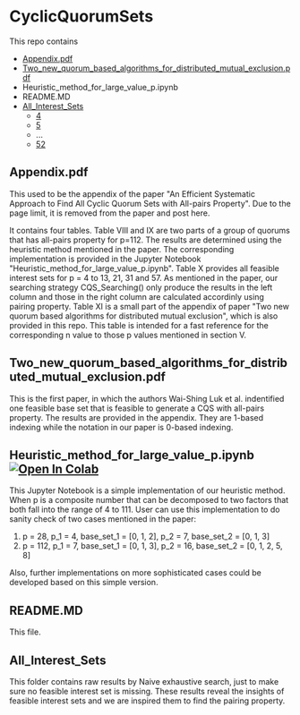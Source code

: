 # CyclicQuorumSets
This repo contains
 - [Appendix.pdf](./Appendix.pdf)
 - [Two_new_quorum_based_algorithms_for_distributed_mutual_exclusion.pdf](./Two_new_quorum_based_algorithms_for_distributed_mutual_exclusion.pdf)
 - Heuristic_method_for_large_value_p.ipynb
 - README.MD
 - [All_Interest_Sets](./All_Interest_Sets)
   - [4](./All_Interest_Sets/4)
   - [5](./All_Interest_Sets/5)
   - ...
   - [52](./All_Interest_Sets/52)

## Appendix.pdf

This used to be the appendix of the paper "An Efficient Systematic Approach to Find All Cyclic Quorum Sets with All-pairs Property". Due to the page limit, it is removed from the paper and post here. 

It contains four tables. Table VIII and IX are two parts of a group of quorums that has all-pairs property for p=112. The results are determined using the heuristic method mentioned in the paper. The corresponding implementation is provided in the Jupyter Notebook "Heuristic_method_for_large_value_p.ipynb". 
Table X provides all feasible interest sets for p = 4 to 13, 21, 31 and 57. As mentioned in the paper, our searching strategy CQS_Searching() only produce the results in the left column and those in the right column are calculated accordinly using pairing property.
Table XI is a small part of the appendix of paper "Two new quorum based algorithms for distributed mutual exclusion", which is also provided in this repo. This table is intended for a fast reference for the corresponding n value to those p values mentioned in section V.

## Two_new_quorum_based_algorithms_for_distributed_mutual_exclusion.pdf

This is the first paper, in which the authors Wai-Shing Luk et al. indentified one feasible base set that is feasible to generate a CQS with all-pairs property. The results are provided in the appendix. They are 1-based indexing while the notation in our paper is 0-based indexing.

## Heuristic_method_for_large_value_p.ipynb [![Open In Colab](https://colab.research.google.com/assets/colab-badge.svg)](https://colab.research.google.com/github/YimingBian/CyclicQuorumSets/blob/main/Heuristic_method_for_large_value_p.ipynb)

This Jupyter Notebook is a simple implementation of our heuristic method. When p is a composite number that can be decomposed to two factors that both fall into the range of 4 to 111. User can use this implementation to do sanity check of two cases mentioned in the paper: 
1) p = 28, p_1 = 4, base_set_1 = [0, 1, 2], p_2 = 7, base_set_2 = [0, 1, 3]
2) p = 112, p_1 = 7, base_set_1 = [0, 1, 3], p_2 = 16, base_set_2 = [0, 1, 2, 5, 8]
  
Also, further implementations on more sophisticated cases could be developed based on this simple version.

## README.MD
 
 This file.

## All_Interest_Sets
 
 This folder contains raw results by Naive exhaustive search, just to make sure no feasible interest set is missing. These results reveal the insights of feasible interest sets and we are inspired them to find the pairing property. 
